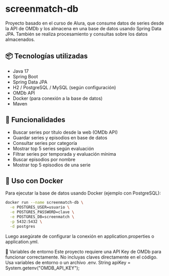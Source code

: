# screenmatch-db

Proyecto basado en el curso de Alura, que consume datos de series desde la API de OMDb y los almacena en una base de datos usando Spring Data JPA. También se realiza procesamiento y consultas sobre los datos almacenados.

## 📦 Tecnologías utilizadas

- Java 17  
- Spring Boot  
- Spring Data JPA  
- H2 / PostgreSQL / MySQL (según configuración)  
- OMDb API  
- Docker (para conexión a la base de datos)  
- Maven  

## 🚀 Funcionalidades

- Buscar series por título desde la web (OMDb API)  
- Guardar series y episodios en base de datos  
- Consultar series por categoría  
- Mostrar top 5 series según evaluación  
- Filtrar series por temporada y evaluación mínima  
- Buscar episodios por nombre  
- Mostrar top 5 episodios de una serie  

## 🐳 Uso con Docker

Para ejecutar la base de datos usando Docker (ejemplo con PostgreSQL):

```bash
docker run --name screenmatch-db \
  -e POSTGRES_USER=usuario \
  -e POSTGRES_PASSWORD=clave \
  -e POSTGRES_DB=screenmatch \
  -p 5432:5432 \
  -d postgres
```
Luego asegúrate de configurar la conexión en application.properties o application.yml.

🔐 Variables de entorno
Este proyecto requiere una API Key de OMDb para funcionar correctamente. No incluyas claves directamente en el código. Usa variables de entorno o un archivo .env.
String apiKey = System.getenv("OMDB_API_KEY");
